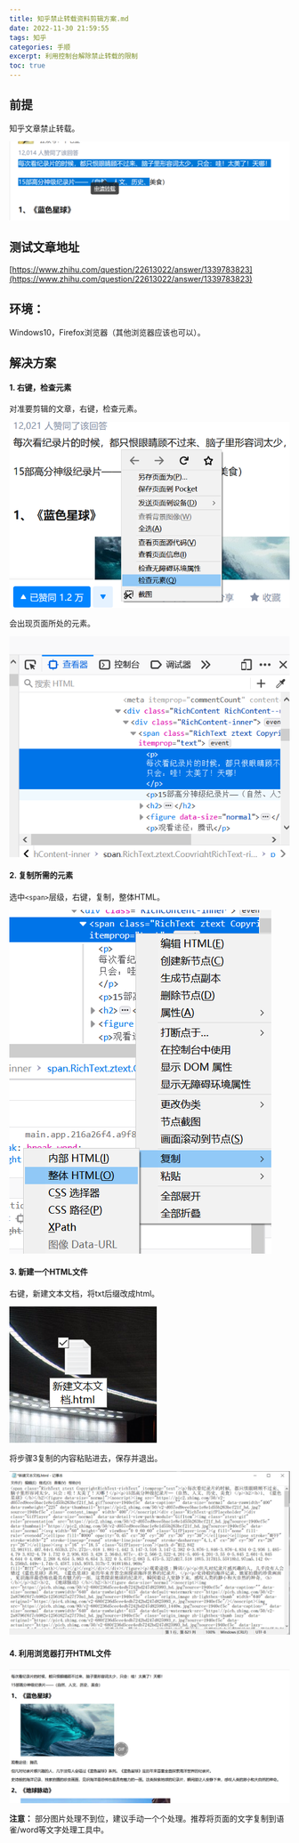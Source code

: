 ```yaml
---
title: 知乎禁止转载资料剪辑方案.md
date: 2022-11-30 21:59:55
tags: 知乎
categories: 手顺
excerpt: 利用控制台解除禁止转载的限制
toc: true
---
```


## 前提

知乎文章禁止转载。

![](/images/知乎禁止转载资料剪辑方案/Pasted%20image%2020221127211704.png)


## 测试文章地址

[https://www.zhihu.com/question/22613022/answer/1339783823](https://www.zhihu.com/question/22613022/answer/1339783823)

## 环境：

Windows10，Firefox浏览器（其他浏览器应该也可以）。

## 解决方案

#### 1. 右键，检查元素

对准要剪辑的文章，右键，检查元素。

![](/images/知乎禁止转载资料剪辑方案/Pasted%20image%2020221127211751.png)

会出现页面所处的元素。

![](/images/知乎禁止转载资料剪辑方案/Pasted%20image%2020221127211800.png)

#### 2. 复制所需的元素
选中`<span>`层级，右键，复制，整体HTML。

![](/images/知乎禁止转载资料剪辑方案/Pasted%20image%2020221127211823.png)

#### 3. 新建一个HTML文件

右键，新建文本文档，将txt后缀改成html。

![](/images/%E7%9F%A5%E4%B9%8E%E7%A6%81%E6%AD%A2%E8%BD%AC%E8%BD%BD%E8%B5%84%E6%96%99%E5%89%AA%E8%BE%91%E6%96%B9%E6%A1%88/1595397969459-95b5a472-1640-41ef-9984-0b285568a772.png)

将步骤3复制的内容粘贴进去，保存并退出。

![](/images/知乎禁止转载资料剪辑方案/Pasted%20image%2020221127211836.png)

#### 4. 利用浏览器打开HTML文件

![](/images/%E7%9F%A5%E4%B9%8E%E7%A6%81%E6%AD%A2%E8%BD%AC%E8%BD%BD%E8%B5%84%E6%96%99%E5%89%AA%E8%BE%91%E6%96%B9%E6%A1%88/1595398115426-b4ec637b-3a7b-40dd-b110-f9f0bba0d3bf.png)

**注意：** 部分图片处理不到位，建议手动一个个处理。推荐将页面的文字复制到语雀/word等文字处理工具中。



